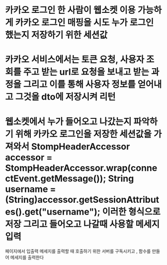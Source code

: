 카카오 로그인 한 사람이 웹소켓 이용 가능하게 
카카오 로그인 매핑을 시도
누가 로그인 했는지 저장하기 위한 세션값
============================================================
카카오 서비스에서는 토큰 요청, 사용자 조회를 주고 받는 url로 요청을 보내고 받는 과정을
그리고 이를 통해 사용자 정보를 얻어내고 그것을 dto에 저장시켜 리턴
============================================================
웹소켓에서 누가 들어오고 나갔는지 파악하기 위해 카카오 로그인을 저장한 세션값을
가져와서 StompHeaderAccessor accessor = StompHeaderAccessor.wrap(connectEvent.getMessage());
		String username = (String)accessor.getSessionAttributes().get("username");
이러한 형식으로 저장
그리고 들어오고 나갈때 사용할 메세지 입력
============================================================
페이지에서 입출력 메세지를 출력할 때 호출하기 위한 서버를 구독시키고 , 함수를 만들어 메세지를 
출력한다
